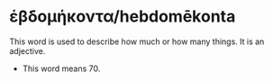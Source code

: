 # ἑβδομήκοντα/hebdomēkonta
This word is used to describe how much or how many things. It is an adjective.

* This word means 70.
